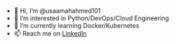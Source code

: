 - 👋 Hi, I’m @usaamahahmed101
- 👀 I’m interested in Python/DevOps/Cloud Engineering
- 🌱 I’m currently learning Docker/Kubernetes 
- 📫 Reach me on [LinkedIn](www.linkedin.com/in/usaamah-ahmed101) 

<!---
usaamahahmed101/usaamahahmed101 is a ✨ special ✨ repository because its `README.md` (this file) appears on your GitHub profile.
You can click the Preview link to take a look at your changes.
--->
